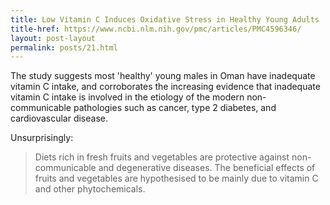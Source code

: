 ```yaml
---
title: Low Vitamin C Induces Oxidative Stress in Healthy Young Adults
title-href: https://www.ncbi.nlm.nih.gov/pmc/articles/PMC4596346/
layout: post-layout
permalink: posts/21.html
---
```


The study suggests most 'healthy' young males in Oman have inadequate vitamin <span class="sc">C</span> intake, and corroborates the increasing evidence that inadequate vitamin <span class="sc">C</span> intake is involved in the etiology of the modern non-communicable pathologies such as cancer, type 2 diabetes, and cardiovascular disease.

Unsurprisingly:

> Diets rich in fresh fruits and vegetables are protective against non-communicable and degenerative diseases. The beneficial effects of fruits and vegetables are hypothesised to be mainly due to vitamin <span class="sc">C</span> and other phytochemicals.
